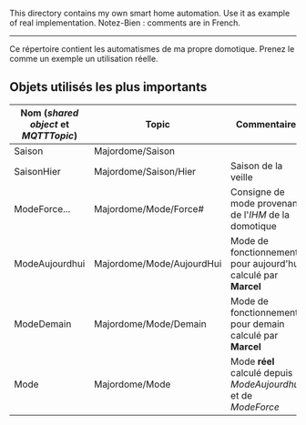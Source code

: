 This directory contains my own smart home automation. Use it as example of real implementation.
Notez-Bien : comments are in French.

----

Ce répertoire contient les automatismes de ma propre domotique. Prenez le comme un exemple un utilisation réelle.

## Objets utilisés les plus importants

Nom (*shared object* et *MQTTTopic*) | Topic | Commentaire
----|----|----
Saison | Majordome/Saison | 
SaisonHier | Majordome/Saison/Hier | Saison de la veille
ModeForce... | Majordome/Mode/Force# | Consigne de mode provenant de l'*IHM* de la domotique
ModeAujourdhui | Majordome/Mode/AujourdHui | Mode de fonctionnement pour aujourd'hui calculé par **Marcel**
ModeDemain | Majordome/Mode/Demain | Mode de fonctionnement pour demain calculé par **Marcel**
Mode | Majordome/Mode | Mode **réel** calculé depuis *ModeAujourdhui* et de *ModeForce*

